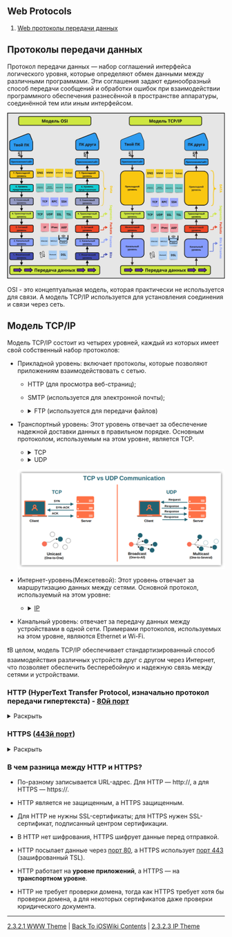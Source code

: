 ## Web Protocols

1. [Web протоколы передачи данных](https://github.com/sashakid/ios-guide/blob/master/Main/11_networking.md#протоколы-передачи-данных)

## Протоколы передачи данных

Протокол передачи данных — набор соглашений интерфейса логического уровня, которые определяют обмен данными между различными программами. Эти соглашения задают единообразный способ передачи сообщений и обработки ошибок при взаимодействии программного обеспечения разнесённой в пространстве аппаратуры, соединённой тем или иным интерфейсом.

![TCP/IP/OSI](https://github.com/eldaroid/pictures/blob/master/iOSWiki/ComputerScience/NewTCP:IP:OSI.jpg?raw=true)

OSI - это концептуальная модель, которая практически не используется для связи. А модель TCP/IP используется для установления соединения и связи через сеть.

## Модель TCP/IP

Модель TCP/IP состоит из четырех уровней, каждый из которых имеет свой собственный набор протоколов:

* Прикладной уровень: включает протоколы, которые позволяют приложениям взаимодействовать с сетью.
    * HTTP (для просмотра веб-страниц);
    * SMTP (используется для электронной почты);
    * <details><summary>FTP (используется для передачи файлов)</summary>
        <p>

        File Transfer Protocol — это протокол передачи файлов со специального файлового сервера на компьютер пользователя. FTP дает возможность абоненту обмениваться двоичными и текстовыми файлами с любым компьютером сети. Установив связь с удаленным компьютером, пользователь может скопировать файл с удаленного компьютера на свой или скопировать файл со своего компьютера на удаленный.

        </p>
        </details>

* Транспортный уровень: Этот уровень отвечает за обеспечение надежной доставки данных в правильном порядке. Основным протоколом, используемым на этом уровне, является TCP.

    * <details><summary>TCP</summary>
        <p>

        Transmission Control Protocol (управления передачей) основный протокол, предназначенный для управления передачей данных Интернета в сетях и подсетях TCP/[IP](./2.3.2.2%20IP.md).
        
        Данные делятся на мелкие фрагменты (пакеты). Каждый пакет содержит заголовок (информацию об адресах источника, назначение) и порядковые номера (для получения пакетов в правильном порядке).

        Перед **передачей пакетов** устанавливается соединение с помощью **трехстороннего рукопожатия**: SYN (synchronize), SYN-ACK (synchronize acknowledgment), ACK (acknowledgment).

        Когда **устр-во получает пакет**, отправляется **подтверждение** отправителю, что пакет получен. Если пакет не подтверждается в течение определенного времени, отправитель повторно посылает пакет, чтобы обеспечить его надежную доставку.

        </p>
        </details>


    * <details><summary>UDP</summary>
        <p>

        С UDP (User Datagram Protocol) компы посылают сбщ (датаграммы) другим хостам по интернет IP-сети.

        Н/р: DNS и потоковые мультимедийные приложения вроде IPTV, Voice over IP, протоколы туннелирования IP и онлайн-игры.

        **Без установления соединения**: Не требует предварительного сбщ перед для установки специальных каналов передачи данных.

        **Ненадежная доставка**: UDP не гарантирует доставку пакетов, их порядок или проверку ошибок. Пакеты могут теряться, дублироваться или приходить в неправильном порядке.

        </p>
        </details>
    ![](https://github.com/eldaroid/pictures/blob/master/iOSWiki/ComputerScience/TCPvsUDP.png?raw=true)

* Интернет-уровень(Межсетевой): Этот уровень отвечает за маршрутизацию данных между сетями. Основной протокол, используемый на этом уровне:

    * <details><summary><a href="./2.3.2.2%20IP.md">IP</a></summary>
        <p>

        [Internet Protocol](./2.3.2.2%20IP.md), межсетевой протокол - маршрутизируемый протокол сетевого уровня стека TCP/IP. Именно IP стал тем протоколом, который объединил отдельные компьютерные сети во всемирную сеть Интернет. Неотъемлемой частью протокола является адресация сети.

        ![](https://github.com/eldaroid/pictures/blob/master/iOSWiki/ComputerScience/IP.jpeg?raw=true)

        </p>
        </details>

* Канальный уровень: отвечает за передачу данных между устройствами в одной сети. Примерами протоколов, используемых на этом уровне, являются Ethernet и Wi-Fi.

❗В целом, модель TCP/IP обеспечивает стандартизированный способ взаимодействия различных устройств друг с другом через Интернет, что позволяет обеспечить бесперебойную и надежную связь между сетями и устройствами.

### HTTP (HyperText Transfer Protocol, изначально протокол передачи гипертекста) - [80й порт](./2.3.2.3%20Ports.md)

<details><summary>Раскрыть</summary>
<p>

Этот протокол описывает взаимодействие между двумя компьютерами (клиентом и сервером), построенное на базе сообщений, называемых запрос (Request) и ответ (Response). Каждое сообщение состоит из трех частей: стартовая строка, заголовки и тело. При этом обязательной является только стартовая строка.

Клиент отправляет запрос на HTTP-сервер, где располагается сайт, после чего сервер посылает ответ. Этот ответ содержит информацию о состоянии завершения. Выглядит это примерно так: HTTP/1.1 [200 OK](../2.3.1%20API/2.3.1.5%20ResponseStatusCode.md). 

> При отправлении и получении пакетов данных по сети интернет через HTTP используется протокол управления передачей (TCP). Соединение при этом происходит через порт 80. 

HTTP также применяет UDP (протокол пользовательских дейтаграмм). 

За прошедшие годы протокол TCP был некоторым образом усовершенствован, но по большей части остается таким же, каким был в 1974 году. 

Это менее надёжный протокол, однако его активно применяются в видеоконференциях, играх и потоковой передаче. Благодаря этому можно отбрасывать и принимать отдельные пакеты в произвольном порядке для увеличения производительности.

Самым авторитетным источником использования протокола HTTP является IETF (Internet Engineering Task Force) и спецификация HTTP 1.1, описанная в [RFC 2616](http://tools.ietf.org/html/rfc2616).

</p>
</details>

### HTTPS ([443й порт](./2.3.2.3%20Ports.md))

<details><summary>Раскрыть</summary>
<p>

HTTPS безопасный протокол передачи гипертекста (или HTTP через TLS/SSL).

Сайты, работающие по протоколу HTTPS даже при вводе обычного `http://` переадресовывают на защищенное соединение. HTTPS  использует [TCP](./2.3.2.1%20Protocols.md) для отправки и получения пакетов данных, но через [порт 443](./2.3.2.1%20Protocols.md) соединением, зашифрованным TSL. 

HTTPS шифрует данные открытым ключом, а затем получатель расшифровывает его. Открытый ключ лежит на сервере и входит в SSL-сертификат. Сертификаты, в свою очередь, криптографически подписываются центром сертификации (ЦС).

Каждый браузер имеет список доверенных ЦС. Любой подписанный центром сертификации сертификат, входящий в список доверенных, получает в адресной строке значок в виде зеленого замка.

#### По сути, протокол TLS выполняет следующие функции:

* Шифрование - передача информации происходит в зашифрованном виде, что делает невозможной кражу информации и отслеживание действий пользователя на других ресурсах.

* Аутентификация - пользователю гарантируется, что он переходит на официальный сайт, а не на его дубликат.

* Сохранение данных - в случае попытки злоумышленника взломать систему, информация об этом сохраняется.

</p>
</details>

### В чем разница между HTTP и HTTPS?

* По-разному записывается URL-адрес. Для HTTP — http://, а для HTTPS — https://.

* HTTP является не защищенным, а HTTPS защищенным.

* Для HTTP не нужны SSL-сертификаты; для HTTPS нужен SSL-сертификат, подписанный центром сертификации.

* В HTTP нет шифрования, HTTPS шифрует данные перед отправкой.

* HTTP посылает данные через [порт 80](./2.3.2.3%20Ports.md), а HTTPS использует [порт 443](./2.3.2.3%20Ports.md) (зашифрованный TSL).

* HTTP работает на **уровне приложений**, а HTTPS — на **транспортном уровне**.

* HTTP не требует проверки домена, тогда как HTTPS требует хотя бы проверки домена, а для некоторых сертификатов даже проверки юридического документа.

---

[2.3.2.1 WWW Theme](./2.3.2.1%20WWW.md) | [Back To iOSWiki Contents](https://github.com/eldaroid/iOSWiki) | [2.3.2.3 IP Theme](./2.3.2.3%20IP.md)
